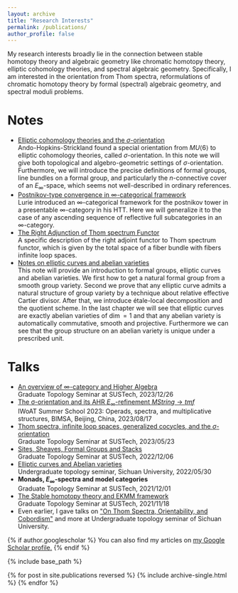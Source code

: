 ```yaml
---
layout: archive
title: "Research Interests"
permalink: /publications/
author_profile: false
---
```

My research interests broadly lie in the connection between stable homotopy theory and algebraic geometry like chromatic homotopy theory, elliptic cohomology theories, and spectral algebraic geometry. Specifically, I am interested in the orientation from Thom spectra, reformulations of chromatic homotopy theory by formal (spectral) algebraic geometry, and spectral moduli problems.

Notes
======
* [Elliptic cohomology theories and the $\sigma$-orientation](https://552jc.github.io/ljc552.github.io/files/sigmaorientation.pdf)<br>Ando-Hopkins-Strickland found a special orientation from $MU\langle 6\rangle$ to elliptic cohomology theories, called $\sigma$-orientation. In this note we will give both topological and algebro-geometric settings of $\sigma$-orientation. Furthermore, we will introduce the precise definitions of formal groups, line bundles on a formal group, and particularly the $n$-connective cover of an $E_{\infty}$-space, which seems not well-described in ordinary references.
* [Postnikov-type convergence in $\infty$-categorical framework](https://552jc.github.io/ljc552.github.io/files/convergence.pdf)<br>Lurie introduced an $\infty$-categorical framework for the postnikov tower in a presentable $\infty$-category in his HTT. Here we will generalize it to the case of any ascending sequence of reflective full subcategories in an $\infty$-category.
* [The Right Adjunction of Thom spectrum Functor](https://552jc.github.io/ljc552.github.io/files/thomsp.pdf)<br>A specific description of the right adjoint functor to Thom spectrum functor, which is given by the total space of a fiber bundle with fibers infinite loop spaces.
* [Notes on elliptic curves and abelian varieties](https://552jc.github.io/ljc552.github.io/files/Ellabvar.pdf)<br>This note will provide an introduction to formal groups, elliptic curves and abelian varieties. We first how to get a natural formal group from a smooth group variety. Second we prove that any elliptic curve admits a natural structure of group variety by a technique about relative effective Cartier divisor. After that, we introduce étale-local decomposition and the quotient scheme. In the last chapter we will see that elliptic curves are exactly abelian varieties of $\operatorname{dim}=1$ and that any abelian variety is automatically commutative, smooth and projective. Furthermore we can see that the group structure on an abelian variety is unique under a prescribed unit. 

Talks
======
* [An overview of $\infty$-category and Higher Algebra](https://552jc.github.io/ljc552.github.io/files/Higher_algebra_ljc.pdf)<br>Graduate Topology Seminar at SUSTech, 2023/12/26
* [The σ-orientation and its AHR $E_{\infty}$-refinement $MString\to tmf$](https://552jc.github.io/ljc552.github.io/files/Orientation.pdf)<br>IWoAT Summer School 2023: Operads, spectra, and multiplicative structures, BIMSA, Beijing, China, 2023/08/17
* [Thom spectra, infinite loop spaces, generalized cocycles, and the $\sigma$-orientation](https://sustech-topology.github.io/grad/23spr/0523-Liang.pdf)<br>Graduate Topology Seminar at SUSTech, 2023/05/23
* [Sites, Sheaves, Formal Groups and Stacks](https://sustech-topology.github.io/grad/22fal/FormalGeometry.pdf)<br>Graduate Topology Seminar at SUSTech, 2022/12/06
* [Elliptic curves and Abelian varieties](https://552jc.github.io/ljc552.github.io/files/Thesis.pdf)<br>Undergraduate topology seminar, Sichuan University, 2022/05/30
* <strong>Monads, $E_{\infty}$-spectra and model categories</strong><br>Graduate Topology Seminar at SUSTech, 2021/12/01
* [The Stable homotopy theory and EKMM framework](https://552jc.github.io/ljc552.github.io/files/2021_12_28.pdf)<br>Graduate Topology Seminar at SUSTech, 2021/11/18
* Even earlier, I gave talks on ["On Thom Spectra, Orientability, and Cobordism"](https://link.springer.com/book/10.1007/978-3-540-77751-9) and more at Undergraduate topology seminar of Sichuan University.




{% if author.googlescholar %}
  You can also find my articles on <u><a href="{{author.googlescholar}}">my Google Scholar profile</a>.</u>
{% endif %}

{% include base_path %}

{% for post in site.publications reversed %}
  {% include archive-single.html %}
{% endfor %}
